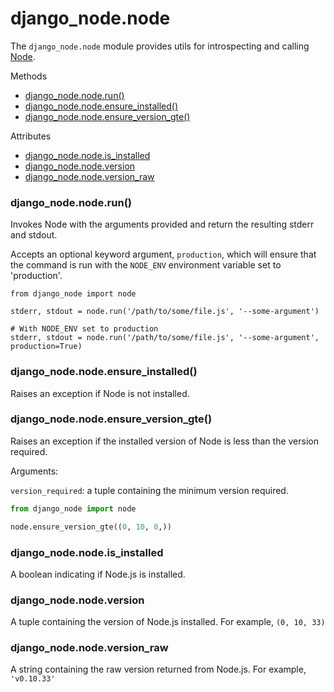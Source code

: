 django_node.node
================

The `django_node.node` module provides utils for introspecting and calling [Node](http://nodejs.org/).

Methods
- [django_node.node.run()](#django_nodenoderun)
- [django_node.node.ensure_installed()](#django_nodenodeensure_installed)
- [django_node.node.ensure_version_gte()](#django_nodenodeensure_version_gte)

Attributes
- [django_node.node.is_installed](#django_nodenodeis_installed)
- [django_node.node.version](#django_nodenodeversion)
- [django_node.node.version_raw](#django_nodenodeversion_raw)


### django_node.node.run()

Invokes Node with the arguments provided and return the resulting stderr and stdout.

Accepts an optional keyword argument, `production`, which will ensure that the command is run
with the `NODE_ENV` environment variable set to 'production'.

```
from django_node import node

stderr, stdout = node.run('/path/to/some/file.js', '--some-argument')

# With NODE_ENV set to production
stderr, stdout = node.run('/path/to/some/file.js', '--some-argument', production=True)
```

### django_node.node.ensure_installed()

Raises an exception if Node is not installed.

### django_node.node.ensure_version_gte()

Raises an exception if the installed version of Node is less than the version required.

Arguments:

`version_required`: a tuple containing the minimum version required.

```python
from django_node import node

node.ensure_version_gte((0, 10, 0,))
```

### django_node.node.is_installed

A boolean indicating if Node.js is installed.

### django_node.node.version

A tuple containing the version of Node.js installed. For example, `(0, 10, 33)`

### django_node.node.version_raw

A string containing the raw version returned from Node.js. For example, `'v0.10.33'`